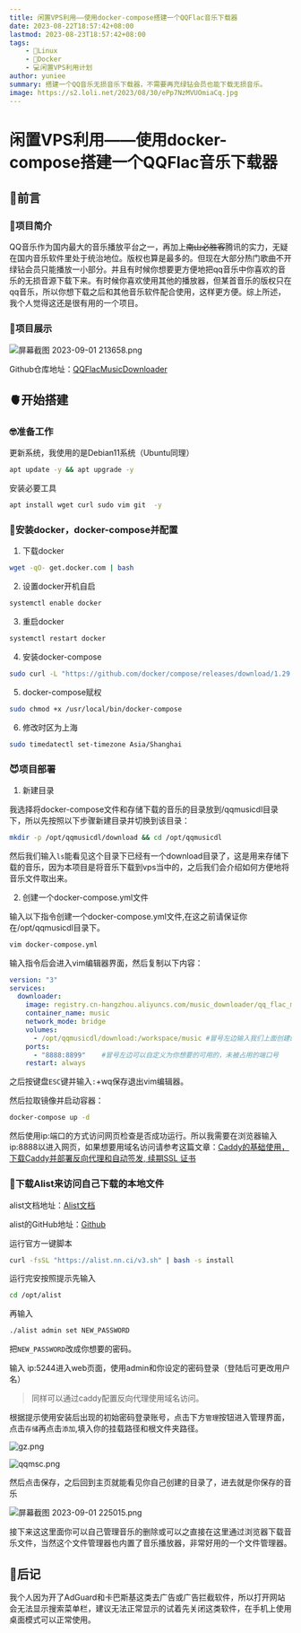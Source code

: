 ```yaml
---
title: 闲置VPS利用——使用docker-compose搭建一个QQFlac音乐下载器
date: 2023-08-22T18:57:42+08:00
lastmod: 2023-08-23T18:57:42+08:00
tags: 
    - 🐘Linux
    - 🐋Docker
    - 💻闲置VPS利用计划
author: yuniee
summary: 搭建一个QQ音乐无损音乐下载器，不需要再充绿钻会员也能下载无损音乐。
image: https://s2.loli.net/2023/08/30/ePp7NzMVUOmiaCq.jpg
---
```


# 闲置VPS利用——使用docker-compose搭建一个QQFlac音乐下载器

## 🦬前言

### 🥸项目简介

QQ音乐作为国内最大的音乐播放平台之一，再加上~~南山必胜客~~腾讯的实力，无疑在国内音乐软件里处于统治地位。版权也算是最多的。但现在大部分热门歌曲不开绿钻会员只能播放一小部分。并且有时候你想要更方便地把qq音乐中你喜欢的音乐的无损音源下载下来。有时候你喜欢使用其他的播放器，但某首音乐的版权只在qq音乐，所以你想下载之后和其他音乐软件配合使用，这样更方便。综上所述，我个人觉得这还是很有用的一个项目。

### 🐧项目展示

![屏幕截图 2023-09-01 213658.png](https://s2.loli.net/2023/09/01/8z7t6GbKXVESasZ.png)

Github仓库地址：[QQFlacMusicDownloader](https://github.com/QiuChenlyOpenSource/QQFlacMusicDownloader)



## 🫀开始搭建

### 🤓准备工作

更新系统，我使用的是Debian11系统（Ubuntu同理）

```bash
apt update -y && apt upgrade -y
```

安装必要工具

```bash
apt install wget curl sudo vim git  -y
```

### 🐋安装docker，docker-compose并配置

1. 下载docker   

```bash
wget -qO- get.docker.com | bash
```

2. 设置docker开机自启

```bash
systemctl enable docker
```

3. 重启docker

```bash
systemctl restart docker
```

4. 安装docker-compose

```bash
sudo curl -L "https://github.com/docker/compose/releases/download/1.29.2/docker-compose-$(uname -s)-$(uname -m)" -o /usr/local/bin/docker-compose
```

5. docker-compose赋权

```bash
sudo chmod +x /usr/local/bin/docker-compose
```

6. 修改时区为上海

```bash
sudo timedatectl set-timezone Asia/Shanghai
```

### 😈项目部署

1. 新建目录

我选择将docker-compose文件和存储下载的音乐的目录放到/qqmusicdl目录下，所以先按照以下步骤新建目录并切换到该目录：

```bash
mkdir -p /opt/qqmusicdl/download && cd /opt/qqmusicdl
```

然后我们输入`ls`能看见这个目录下已经有一个download目录了，这是用来存储下载的音乐，因为本项目是将音乐下载到vps当中的，之后我们会介绍如何方便地将音乐文件取出来。

2. 创建一个docker-compose.yml文件

输入以下指令创建一个docker-compose.yml文件,在这之前请保证你在/opt/qqmusicdl目录下。

```bash
vim docker-compose.yml
```

输入指令后会进入vim编辑器界面，然后复制以下内容：

```yaml
version: "3"
services:
  downloader:
    image: registry.cn-hangzhou.aliyuncs.com/music_downloader/qq_flac_music_downloader
    container_name: music
    network_mode: bridge
    volumes:
      - /opt/qqmusicdl/download:/workspace/music #冒号左边输入我们上面创建的download目录，你可以改成你想要保存的位置
    ports:
      - "8888:8899"    #冒号左边可以自定义为你想要的可用的，未被占用的端口号
    restart: always
```

之后按键盘`ESC`键并输入`:`+wq保存退出vim编辑器。

然后拉取镜像并启动容器：

```bash
docker-compose up -d
```

然后使用ip:端口的方式访问网页检查是否成功运行。所以我需要在浏览器输入ip:8888以进入网页，如果想要用域名访问请参考这篇文章：[Caddy的基础使用，下载Caddy并部署反向代理和自动签发, 续期SSL 证书](https://www.yunieebk.com/2023/07/30/caddy%E7%9A%84%E5%9F%BA%E7%A1%80%E4%BD%BF%E7%94%A8%EF%BC%8C%E4%B8%8B%E8%BD%BDcaddy%E5%B9%B6%E9%83%A8%E7%BD%B2%E5%8F%8D%E5%90%91%E4%BB%A3%E7%90%86%E5%92%8C%E8%87%AA%E5%8A%A8%E7%AD%BE%E5%8F%91-%E7%BB%AD%E6%9C%9Fssl-%E8%AF%81%E4%B9%A6/)



### 👻下载Alist来访问自己下载的本地文件

alist文档地址：[Alist文档](https://alist.nn.ci/zh/)

alist的GitHub地址：[Github](https://github.com/alist-org/alist)

运行官方一键脚本

```bash
curl -fsSL "https://alist.nn.ci/v3.sh" | bash -s install
```

运行完安按照提示先输入

```bash
cd /opt/alist
```

再输入

```bash
./alist admin set NEW_PASSWORD
```

把`NEW_PASSWORD`改成你想要的密码。

输入 ip:5244进入web页面，使用admin和你设定的密码登录（登陆后可更改用户名）

> 同样可以通过caddy配置反向代理使用域名访问。

根据提示使用安装后出现的初始密码登录账号，点击下方`管理`按钮进入管理界面，点击`存储`再点击`添加`,填入你的挂载路径和根文件夹路径。

![gz.png](https://s2.loli.net/2023/09/01/nr3Kas1GUIlHMCL.png)



![qqmsc.png](https://s2.loli.net/2023/09/01/N71a6ibCfLTgYhq.png)

然后点击保存，之后回到主页就能看见你自己创建的目录了，进去就是你保存的音乐

![屏幕截图 2023-09-01 225015.png](https://s2.loli.net/2023/09/01/WIQMblZuKj8vYoq.png)

接下来这这里面你可以自己管理音乐的删除或可以之直接在这里通过浏览器下载音乐文件，当然这个文件管理器也内置了音乐播放器，非常好用的一个文件管理器。

## 🐇后记

我个人因为开了AdGuard和卡巴斯基这类去广告或广告拦截软件，所以打开网站会无法显示搜索菜单栏，建议无法正常显示的试着先关闭这类软件，在手机上使用桌面模式可以正常使用。
